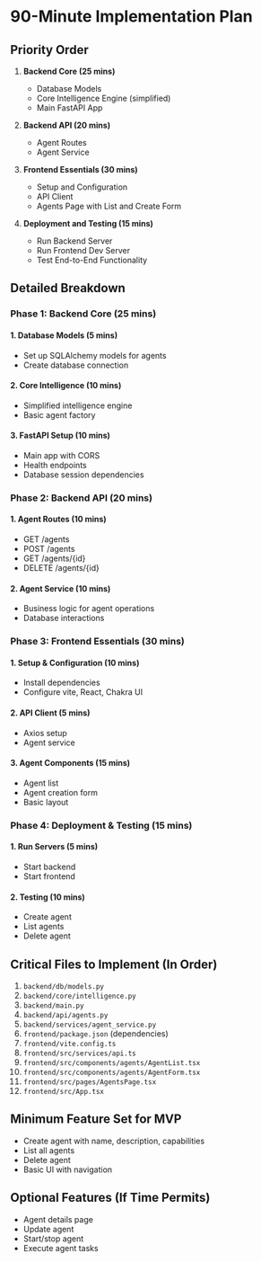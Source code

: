 # 90-Minute Implementation Plan

## Priority Order

1. **Backend Core (25 mins)**
   - Database Models
   - Core Intelligence Engine (simplified)
   - Main FastAPI App

2. **Backend API (20 mins)**
   - Agent Routes
   - Agent Service

3. **Frontend Essentials (30 mins)**
   - Setup and Configuration
   - API Client
   - Agents Page with List and Create Form

4. **Deployment and Testing (15 mins)**
   - Run Backend Server
   - Run Frontend Dev Server
   - Test End-to-End Functionality

## Detailed Breakdown

### Phase 1: Backend Core (25 mins)

#### 1. Database Models (5 mins)
- Set up SQLAlchemy models for agents
- Create database connection

#### 2. Core Intelligence (10 mins)
- Simplified intelligence engine
- Basic agent factory

#### 3. FastAPI Setup (10 mins)
- Main app with CORS
- Health endpoints
- Database session dependencies

### Phase 2: Backend API (20 mins)

#### 1. Agent Routes (10 mins)
- GET /agents
- POST /agents
- GET /agents/{id}
- DELETE /agents/{id}

#### 2. Agent Service (10 mins)
- Business logic for agent operations
- Database interactions

### Phase 3: Frontend Essentials (30 mins)

#### 1. Setup & Configuration (10 mins)
- Install dependencies
- Configure vite, React, Chakra UI

#### 2. API Client (5 mins)
- Axios setup
- Agent service

#### 3. Agent Components (15 mins)
- Agent list
- Agent creation form
- Basic layout

### Phase 4: Deployment & Testing (15 mins)

#### 1. Run Servers (5 mins)
- Start backend
- Start frontend

#### 2. Testing (10 mins)
- Create agent
- List agents
- Delete agent

## Critical Files to Implement (In Order)

1. `backend/db/models.py`
2. `backend/core/intelligence.py`
3. `backend/main.py`
4. `backend/api/agents.py`
5. `backend/services/agent_service.py`
6. `frontend/package.json` (dependencies)
7. `frontend/vite.config.ts`
8. `frontend/src/services/api.ts`
9. `frontend/src/components/agents/AgentList.tsx`
10. `frontend/src/components/agents/AgentForm.tsx`
11. `frontend/src/pages/AgentsPage.tsx`
12. `frontend/src/App.tsx`

## Minimum Feature Set for MVP

- Create agent with name, description, capabilities
- List all agents
- Delete agent
- Basic UI with navigation

## Optional Features (If Time Permits)

- Agent details page
- Update agent
- Start/stop agent
- Execute agent tasks